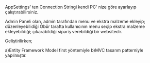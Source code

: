 
AppSettings' ten Connection Stringi kendi PC' nize göre ayarlayıp çalıştırabilirsiniz.



Admin Paneli olan, admin tarafından menu ve ekstra malzeme ekleyip; düzenleyebilidiği 
Öbür tarafta kullanıcının menu seçip ekstra malzeme ekleyebildiği; çıkarabildiği sipariş 
verebildiği bir websitedir.

Geliştirilirken;

a)Entity Framework Model first yöntemiyle
b)MVC tasarım patterniyle yapılmıştır.



